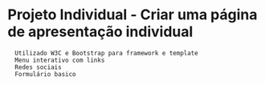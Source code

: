 #  Projeto Individual - Criar uma página de apresentação individual
      Utilizado W3C e Bootstrap para framework e template
      Menu interativo com links
      Redes sociais
      Formulário basico
      
